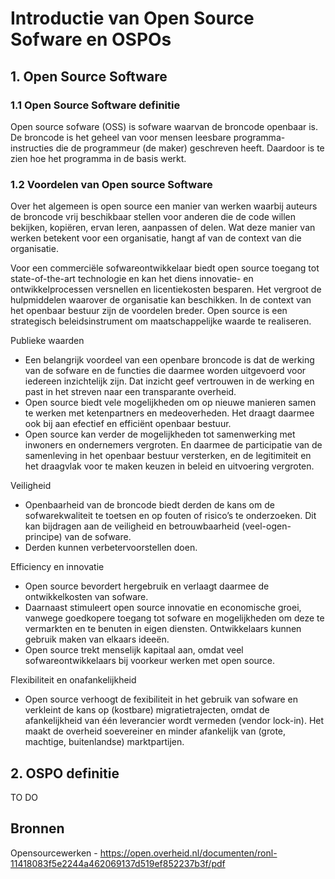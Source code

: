 # Introductie van Open Source Sofware en OSPOs

## 1. Open Source Software 

### 1.1 Open Source Software definitie

Open source sofware (OSS) is sofware waarvan de broncode openbaar is. De broncode is het geheel van
voor mensen leesbare programma-instructies die de programmeur (de maker) geschreven heeft.
Daardoor is te zien hoe het programma in de basis werkt. 

### 1.2 Voordelen van Open source Software 

Over het algemeen is open source een manier van werken waarbij auteurs de broncode vrij beschikbaar
stellen voor anderen die de code willen bekijken, kopiëren, ervan leren, aanpassen of delen.
Wat deze manier van werken betekent voor een organisatie, hangt af van de context van die
organisatie.

Voor een commerciële sofwareontwikkelaar biedt open source toegang tot state-of-the-art
technologie en kan het diens innovatie- en ontwikkelprocessen versnellen en licentiekosten
besparen. Het vergroot de hulpmiddelen waarover de organisatie kan beschikken.
In de context van het openbaar bestuur zijn de voordelen breder. Open source is een strategisch
beleidsinstrument om maatschappelijke waarde te realiseren.

Publieke waarden
- Een belangrijk voordeel van een openbare broncode is dat de werking van de sofware en de functies
die daarmee worden uitgevoerd voor iedereen inzichtelijk zijn. Dat inzicht geef vertrouwen in de
werking en past in het streven naar een transparante overheid.
- Open source biedt vele mogelijkheden om op nieuwe manieren samen te werken met ketenpartners en medeoverheden. Het draagt daarmee ook bij aan efectief en efficiënt openbaar bestuur.
- Open source kan verder de mogelijkheden tot samenwerking met inwoners en ondernemers
vergroten. En daarmee de participatie van de samenleving in het openbaar bestuur versterken,
en de legitimiteit en het draagvlak voor te maken keuzen in beleid en uitvoering vergroten.

Veiligheid
- Openbaarheid van de broncode biedt derden de kans om de sofwarekwaliteit te toetsen en op
fouten of risico’s te onderzoeken. Dit kan bijdragen aan de veiligheid en betrouwbaarheid
(veel-ogen-principe) van de sofware.
- Derden kunnen verbetervoorstellen doen.

Efficiency en innovatie
- Open source bevordert hergebruik en verlaagt daarmee de ontwikkelkosten van sofware.
- Daarnaast stimuleert open source innovatie en economische groei, vanwege goedkopere toegang
tot sofware en mogelijkheden om deze te vermarkten en te benuten in eigen diensten.
Ontwikkelaars kunnen gebruik maken van elkaars ideeën.
- Open source trekt menselijk kapitaal aan, omdat veel sofwareontwikkelaars bij voorkeur werken
met open source.

Flexibiliteit en onafankelijkheid
- Open source verhoogt de fexibiliteit in het gebruik van sofware en verkleint de kans op (kostbare)
migratietrajecten, omdat de afankelijkheid van één leverancier wordt vermeden (vendor lock-in).
Het maakt de overheid soevereiner en minder afankelijk van (grote, machtige, buitenlandse)
marktpartijen.

## 2. OSPO definitie

TO DO

## Bronnen

Opensourcewerken - https://open.overheid.nl/documenten/ronl-11418083f5e2244a462069137d519ef852237b3f/pdf
